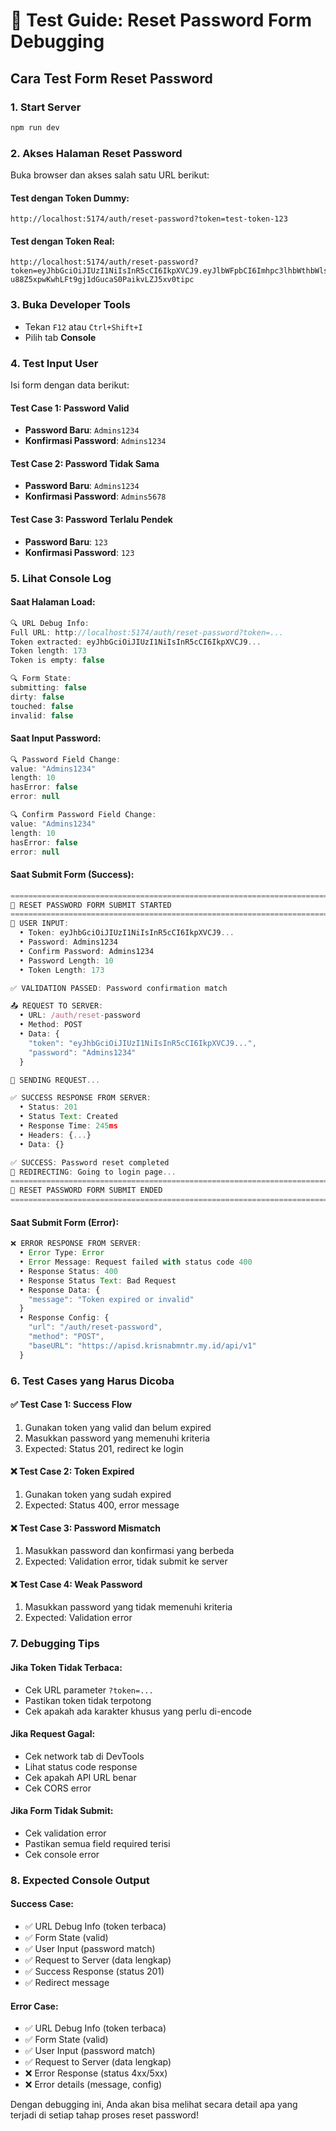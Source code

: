 # 🧪 Test Guide: Reset Password Form Debugging

## Cara Test Form Reset Password

### 1. Start Server

```bash
npm run dev
```

### 2. Akses Halaman Reset Password

Buka browser dan akses salah satu URL berikut:

#### Test dengan Token Dummy:

```
http://localhost:5174/auth/reset-password?token=test-token-123
```

#### Test dengan Token Real:

```
http://localhost:5174/auth/reset-password?token=eyJhbGciOiJIUzI1NiIsInR5cCI6IkpXVCJ9.eyJlbWFpbCI6Imhpc3lhbWthbWlsOTlAZ21haWwuY29tIiwiaWF0IjoxNzUyMDkzNTUwLCJleHAiOjE3NTIwOTUzNTB9.O-u88Z5xpwKwhLFt9gj1dGucaS0PaikvLZJ5xv0tipc
```

### 3. Buka Developer Tools

- Tekan `F12` atau `Ctrl+Shift+I`
- Pilih tab **Console**

### 4. Test Input User

Isi form dengan data berikut:

#### Test Case 1: Password Valid

- **Password Baru**: `Admins1234`
- **Konfirmasi Password**: `Admins1234`

#### Test Case 2: Password Tidak Sama

- **Password Baru**: `Admins1234`
- **Konfirmasi Password**: `Admins5678`

#### Test Case 3: Password Terlalu Pendek

- **Password Baru**: `123`
- **Konfirmasi Password**: `123`

### 5. Lihat Console Log

#### Saat Halaman Load:

```javascript
🔍 URL Debug Info:
Full URL: http://localhost:5174/auth/reset-password?token=...
Token extracted: eyJhbGciOiJIUzI1NiIsInR5cCI6IkpXVCJ9...
Token length: 173
Token is empty: false

🔍 Form State:
submitting: false
dirty: false
touched: false
invalid: false
```

#### Saat Input Password:

```javascript
🔍 Password Field Change:
value: "Admins1234"
length: 10
hasError: false
error: null

🔍 Confirm Password Field Change:
value: "Admins1234"
length: 10
hasError: false
error: null
```

#### Saat Submit Form (Success):

```javascript
================================================================================
🚀 RESET PASSWORD FORM SUBMIT STARTED
================================================================================
📝 USER INPUT:
  • Token: eyJhbGciOiJIUzI1NiIsInR5cCI6IkpXVCJ9...
  • Password: Admins1234
  • Confirm Password: Admins1234
  • Password Length: 10
  • Token Length: 173

✅ VALIDATION PASSED: Password confirmation match

📤 REQUEST TO SERVER:
  • URL: /auth/reset-password
  • Method: POST
  • Data: {
    "token": "eyJhbGciOiJIUzI1NiIsInR5cCI6IkpXVCJ9...",
    "password": "Admins1234"
  }

🔄 SENDING REQUEST...

✅ SUCCESS RESPONSE FROM SERVER:
  • Status: 201
  • Status Text: Created
  • Response Time: 245ms
  • Headers: {...}
  • Data: {}

✅ SUCCESS: Password reset completed
🔄 REDIRECTING: Going to login page...
================================================================================
🏁 RESET PASSWORD FORM SUBMIT ENDED
================================================================================
```

#### Saat Submit Form (Error):

```javascript
❌ ERROR RESPONSE FROM SERVER:
  • Error Type: Error
  • Error Message: Request failed with status code 400
  • Response Status: 400
  • Response Status Text: Bad Request
  • Response Data: {
    "message": "Token expired or invalid"
  }
  • Response Config: {
    "url": "/auth/reset-password",
    "method": "POST",
    "baseURL": "https://apisd.krisnabmntr.my.id/api/v1"
  }
```

### 6. Test Cases yang Harus Dicoba

#### ✅ Test Case 1: Success Flow

1. Gunakan token yang valid dan belum expired
2. Masukkan password yang memenuhi kriteria
3. Expected: Status 201, redirect ke login

#### ❌ Test Case 2: Token Expired

1. Gunakan token yang sudah expired
2. Expected: Status 400, error message

#### ❌ Test Case 3: Password Mismatch

1. Masukkan password dan konfirmasi yang berbeda
2. Expected: Validation error, tidak submit ke server

#### ❌ Test Case 4: Weak Password

1. Masukkan password yang tidak memenuhi kriteria
2. Expected: Validation error

### 7. Debugging Tips

#### Jika Token Tidak Terbaca:

- Cek URL parameter `?token=...`
- Pastikan token tidak terpotong
- Cek apakah ada karakter khusus yang perlu di-encode

#### Jika Request Gagal:

- Cek network tab di DevTools
- Lihat status code response
- Cek apakah API URL benar
- Cek CORS error

#### Jika Form Tidak Submit:

- Cek validation error
- Pastikan semua field required terisi
- Cek console error

### 8. Expected Console Output

#### Success Case:

- ✅ URL Debug Info (token terbaca)
- ✅ Form State (valid)
- ✅ User Input (password match)
- ✅ Request to Server (data lengkap)
- ✅ Success Response (status 201)
- ✅ Redirect message

#### Error Case:

- ✅ URL Debug Info (token terbaca)
- ✅ Form State (valid)
- ✅ User Input (password match)
- ✅ Request to Server (data lengkap)
- ❌ Error Response (status 4xx/5xx)
- ❌ Error details (message, config)

Dengan debugging ini, Anda akan bisa melihat secara detail apa yang terjadi di setiap tahap proses reset password!
